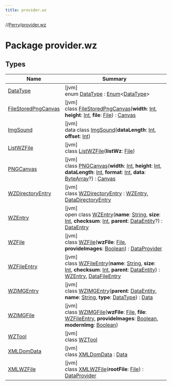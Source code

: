 ```yaml
---
title: provider.wz
---
```

//[Perry](../../index.html)/[provider.wz](index.html)



# Package provider.wz



## Types


| Name | Summary |
|---|---|
| [DataType](-data-type/index.html) | [jvm]<br>enum [DataType](-data-type/index.html) : [Enum](https://kotlinlang.org/api/latest/jvm/stdlib/kotlin/-enum/index.html)<[DataType](-data-type/index.html)> |
| [FileStoredPngCanvas](-file-stored-png-canvas/index.html) | [jvm]<br>class [FileStoredPngCanvas](-file-stored-png-canvas/index.html)(**width**: [Int](https://kotlinlang.org/api/latest/jvm/stdlib/kotlin/-int/index.html), **height**: [Int](https://kotlinlang.org/api/latest/jvm/stdlib/kotlin/-int/index.html), **file**: [File](https://docs.oracle.com/javase/8/docs/api/java/io/File.html)) : [Canvas](../provider/-canvas/index.html) |
| [ImgSound](-img-sound/index.html) | [jvm]<br>data class [ImgSound](-img-sound/index.html)(**dataLength**: [Int](https://kotlinlang.org/api/latest/jvm/stdlib/kotlin/-int/index.html), **offset**: [Int](https://kotlinlang.org/api/latest/jvm/stdlib/kotlin/-int/index.html)) |
| [ListWZFile](-list-w-z-file/index.html) | [jvm]<br>class [ListWZFile](-list-w-z-file/index.html)(**listWz**: [File](https://docs.oracle.com/javase/8/docs/api/java/io/File.html)) |
| [PNGCanvas](-p-n-g-canvas/index.html) | [jvm]<br>class [PNGCanvas](-p-n-g-canvas/index.html)(**width**: [Int](https://kotlinlang.org/api/latest/jvm/stdlib/kotlin/-int/index.html), **height**: [Int](https://kotlinlang.org/api/latest/jvm/stdlib/kotlin/-int/index.html), **dataLength**: [Int](https://kotlinlang.org/api/latest/jvm/stdlib/kotlin/-int/index.html), **format**: [Int](https://kotlinlang.org/api/latest/jvm/stdlib/kotlin/-int/index.html), **data**: [ByteArray](https://kotlinlang.org/api/latest/jvm/stdlib/kotlin/-byte-array/index.html)?) : [Canvas](../provider/-canvas/index.html) |
| [WZDirectoryEntry](-w-z-directory-entry/index.html) | [jvm]<br>class [WZDirectoryEntry](-w-z-directory-entry/index.html) : [WZEntry](-w-z-entry/index.html), [DataDirectoryEntry](../provider/-data-directory-entry/index.html) |
| [WZEntry](-w-z-entry/index.html) | [jvm]<br>open class [WZEntry](-w-z-entry/index.html)(**name**: [String](https://kotlinlang.org/api/latest/jvm/stdlib/kotlin/-string/index.html), **size**: [Int](https://kotlinlang.org/api/latest/jvm/stdlib/kotlin/-int/index.html), **checksum**: [Int](https://kotlinlang.org/api/latest/jvm/stdlib/kotlin/-int/index.html), **parent**: [DataEntity](../provider/-data-entity/index.html)?) : [DataEntry](../provider/-data-entry/index.html) |
| [WZFile](-w-z-file/index.html) | [jvm]<br>class [WZFile](-w-z-file/index.html)(**wzFile**: [File](https://docs.oracle.com/javase/8/docs/api/java/io/File.html), **provideImages**: [Boolean](https://kotlinlang.org/api/latest/jvm/stdlib/kotlin/-boolean/index.html)) : [DataProvider](../provider/-data-provider/index.html) |
| [WZFileEntry](-w-z-file-entry/index.html) | [jvm]<br>class [WZFileEntry](-w-z-file-entry/index.html)(**name**: [String](https://kotlinlang.org/api/latest/jvm/stdlib/kotlin/-string/index.html), **size**: [Int](https://kotlinlang.org/api/latest/jvm/stdlib/kotlin/-int/index.html), **checksum**: [Int](https://kotlinlang.org/api/latest/jvm/stdlib/kotlin/-int/index.html), **parent**: [DataEntity](../provider/-data-entity/index.html)) : [WZEntry](-w-z-entry/index.html), [DataFileEntry](../provider/-data-file-entry/index.html) |
| [WZIMGEntry](-w-z-i-m-g-entry/index.html) | [jvm]<br>class [WZIMGEntry](-w-z-i-m-g-entry/index.html)(**parent**: [DataEntity](../provider/-data-entity/index.html), **name**: [String](https://kotlinlang.org/api/latest/jvm/stdlib/kotlin/-string/index.html), **type**: [DataType](-data-type/index.html)) : [Data](../provider/-data/index.html) |
| [WZIMGFile](-w-z-i-m-g-file/index.html) | [jvm]<br>class [WZIMGFile](-w-z-i-m-g-file/index.html)(**wzFile**: [File](https://docs.oracle.com/javase/8/docs/api/java/io/File.html), **file**: [WZFileEntry](-w-z-file-entry/index.html), **provideImages**: [Boolean](https://kotlinlang.org/api/latest/jvm/stdlib/kotlin/-boolean/index.html), **modernImg**: [Boolean](https://kotlinlang.org/api/latest/jvm/stdlib/kotlin/-boolean/index.html)) |
| [WZTool](-w-z-tool/index.html) | [jvm]<br>class [WZTool](-w-z-tool/index.html) |
| [XMLDomData](-x-m-l-dom-data/index.html) | [jvm]<br>class [XMLDomData](-x-m-l-dom-data/index.html) : [Data](../provider/-data/index.html) |
| [XMLWZFile](-x-m-l-w-z-file/index.html) | [jvm]<br>class [XMLWZFile](-x-m-l-w-z-file/index.html)(**rootFile**: [File](https://docs.oracle.com/javase/8/docs/api/java/io/File.html)) : [DataProvider](../provider/-data-provider/index.html) |

